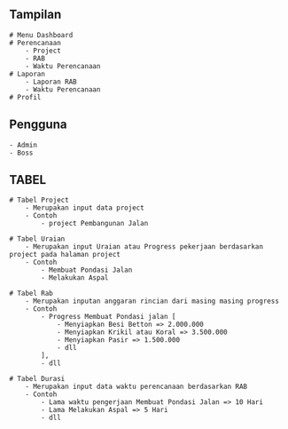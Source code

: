 ## Tampilan

    # Menu Dashboard
    # Perencanaan
        - Project
        - RAB
        - Waktu Perencanaan
    # Laporan
        - Laporan RAB
        - Waktu Perencanaan
    # Profil

## Pengguna

    - Admin
    - Boss

## TABEL

    # Tabel Project
        - Merupakan input data project
        - Contoh
            - project Pembangunan Jalan

    # Tabel Uraian
        - Merupakan input Uraian atau Progress pekerjaan berdasarkan project pada halaman project
        - Contoh
            - Membuat Pondasi Jalan
            - Melakukan Aspal

    # Tabel Rab
        - Merupakan inputan anggaran rincian dari masing masing progress
        - Contoh
            - Progress Membuat Pondasi jalan [
                - Menyiapkan Besi Betton => 2.000.000
                - Menyiapkan Krikil atau Koral => 3.500.000
                - Menyiapkan Pasir => 1.500.000
                - dll
            ],
            - dll

    # Tabel Durasi
        - Merupakan input data waktu perencanaan berdasarkan RAB
        - Contoh
            - Lama waktu pengerjaan Membuat Pondasi Jalan => 10 Hari
            - Lama Melakukan Aspal => 5 Hari
            - dll
